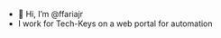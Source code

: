 - 👋 Hi, I’m @ffariajr
- I work for Tech-Keys on a web portal for automation

<!---
ffariajr/ffariajr is a ✨ special ✨ repository because its `README.md` (this file) appears on your GitHub profile.
You can click the Preview link to take a look at your changes.
--->
